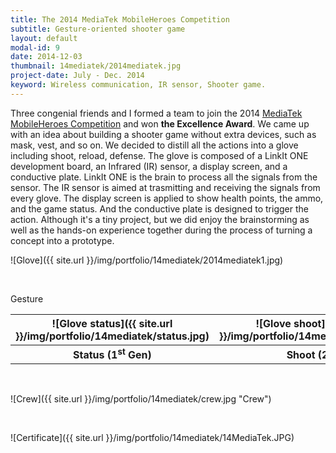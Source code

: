 ```yaml
---
title: The 2014 MediaTek MobileHeroes Competition
subtitle: Gesture-oriented shooter game
layout: default
modal-id: 9
date: 2014-12-03
thumbnail: 14mediatek/2014mediatek.jpg
project-date: July - Dec. 2014
keyword: Wireless communication, IR sensor, Shooter game.
---
```

<!-- The Excellence Award -->
<!-- Arduino, Infrared transmitter and receiver, Conductive plate -->
Three congenial friends and I formed a team to join the 2014 <a href="https://www.mobilehero.com/competitions/mediatek.html" target="_blank">MediaTek MobileHeroes Competition</a> and won **the Excellence Award**. We came up with an idea about building a shooter game without extra devices, such as mask, vest, and so on. We decided to distill all the actions into a glove including shoot, reload, defense. The glove is composed of a LinkIt ONE development board, an Infrared (IR) sensor, a display screen, and a conductive plate. LinkIt ONE is the brain to process all the signals from the sensor. The IR sensor is aimed at trasmitting and receiving the signals from every glove. The display screen is applied to show health points, the ammo, and the game status. And the conductive plate is designed to trigger the action. Although it's a tiny project, but we did enjoy the brainstorming as well as the hands-on experience together during the process of turning a concept into a prototype.

![Glove]({{ site.url }}/img/portfolio/14mediatek/2014mediatek1.jpg)

<div class="youtube" data-embed="rcPLKO-TGfQ">
    <div class="play-button"></div> 
</div>

<div class="youtube" data-embed="BdB5Pf8opsg">
    <div class="play-button"></div> 
</div>

<br>

Gesture

| ![Glove status]({{ site.url }}/img/portfolio/14mediatek/status.jpg) | ![Glove shoot]({{ site.url }}/img/portfolio/14mediatek/shoot.jpg) | ![Glove defense]({{ site.url }}/img/portfolio/14mediatek/defense.jpg) |
|:------:|:-----:|:-------:|
| **Status (1<sup>st</sup> Gen)** | **Shoot (2<sup>nd</sup>)** | **Defense (2<sup>nd</sup>)** |

<br>

![Crew]({{ site.url }}/img/portfolio/14mediatek/crew.jpg "Crew")

<br>

![Certificate]({{ site.url }}/img/portfolio/14mediatek/14MediaTek.JPG)